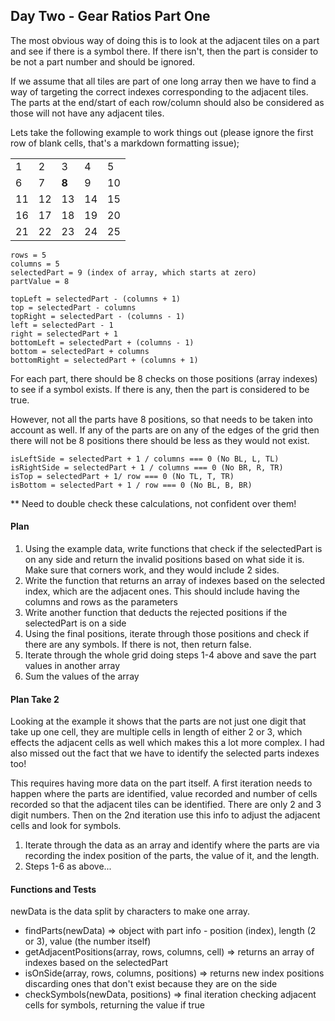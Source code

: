 ## Day Two - Gear Ratios Part One

The most obvious way of doing this is to look at the adjacent tiles on a part and see if there is a symbol there. If there isn't, then the part is consider to be not a part number and should be ignored.

If we assume that all tiles are part of one long array then we have to find a way of targeting the correct indexes corresponding to the adjacent tiles. The parts at the end/start of each row/column should also be considered as those will not have any adjacent tiles.

Lets take the following example to work things out (please ignore the first row of blank cells, that's a markdown formatting issue);

|     |     |       |     |     |
| --- | --- | ----- | --- | --- |
| 1   | 2   | 3     | 4   | 5   |
| 6   | 7   | **8** | 9   | 10  |
| 11  | 12  | 13    | 14  | 15  |
| 16  | 17  | 18    | 19  | 20  |
| 21  | 22  | 23    | 24  | 25  |

```
rows = 5
columns = 5
selectedPart = 9 (index of array, which starts at zero)
partValue = 8
```

```
topLeft = selectedPart - (columns + 1)
top = selectedPart - columns
topRight = selectedPart - (columns - 1)
left = selectedPart - 1
right = selectedPart + 1
bottomLeft = selectedPart + (columns - 1)
bottom = selectedPart + columns
bottomRight = selectedPart + (columns + 1)
```

For each part, there should be 8 checks on those positions (array indexes) to see if a symbol exists. If there is any, then the part is considered to be true.

However, not all the parts have 8 positions, so that needs to be taken into account as well. If any of the parts are on any of the edges of the grid then there will not be 8 positions there should be less as they would not exist.

```
isLeftSide = selectedPart + 1 / columns === 0 (No BL, L, TL)
isRightSide = selectedPart + 1 / columns === 0 (No BR, R, TR)
isTop = selectedPart + 1/ row === 0 (No TL, T, TR)
isBottom = selectedPart + 1 / row === 0 (No BL, B, BR)
```

\*\* Need to double check these calculations, not confident over them!

#### Plan

1. Using the example data, write functions that check if the selectedPart is on any side and return the invalid positions based on what side it is. Make sure that corners work, and they would include 2 sides.
2. Write the function that returns an array of indexes based on the selected index, which are the adjacent ones. This should include having the columns and rows as the parameters
3. Write another function that deducts the rejected positions if the selectedPart is on a side
4. Using the final positions, iterate through those positions and check if there are any symbols. If there is not, then return false.
5. Iterate through the whole grid doing steps 1-4 above and save the part values in another array
6. Sum the values of the array

#### Plan Take 2

Looking at the example it shows that the parts are not just one digit that take up one cell, they are multiple cells in length of either 2 or 3, which effects the adjacent cells as well which makes this a lot more complex. I had also missed out the fact that we have to identify the selected parts indexes too!

This requires having more data on the part itself. A first iteration needs to happen where the parts are identified, value recorded and number of cells recorded so that the adjacent tiles can be identified. There are only 2 and 3 digit numbers. Then on the 2nd iteration use this info to adjust the adjacent cells and look for symbols.

1. Iterate through the data as an array and identify where the parts are via recording the index position of the parts, the value of it, and the length.
2. Steps 1-6 as above...

#### Functions and Tests

newData is the data split by characters to make one array.

- findParts(newData) => object with part info - position (index), length (2 or 3), value (the number itself)
- getAdjacentPositions(array, rows, columns, cell) => returns an array of indexes based on the selectedPart
- isOnSide(array, rows, columns, positions) => returns new index positions discarding ones that don't exist because they are on the side
- checkSymbols(newData, positions) => final iteration checking adjacent cells for symbols, returning the value if true
